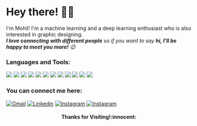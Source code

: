 # Hey there! :wave::smiley:

I'm Mohil! I'm a machine learning and a deep learning enthusiast who is also interested in graphic designing.
<br>
<em><b>I love connecting with different people</b> so if you want to say <b>hi, I'll be happy to meet you more!</b> :blush:</em>

### Languages and Tools: 
<p>
    <img src="https://img.shields.io/badge/-Java-007396?style=flat-square&logo=Java&logoColor=white"/>
    <img src="https://img.shields.io/badge/-Python-3776AB?style=flat-square&logo=Python&logoColor=white"/>
    <img src="https://img.shields.io/badge/-Keras-D00000?style=flat-square&logo=Keras&logoColor=white"/>
    <img src="https://img.shields.io/badge/-Scikit Learn-F7931E?style=flat-square&logo=scikit-learn&logoColor=white"/>
    <img src="https://img.shields.io/badge/-C-A8B9CC?style=flat-square&logo=C&logoColor=white"/>
    <img src="https://img.shields.io/badge/-HTML-E34F26?style=flat-square&logo=html5&logoColor=white"/>
    <img src="https://img.shields.io/badge/-MySQL-4479A1?style=flat-square&logo=MySQL&logoColor=white"/>
    <img src="https://img.shields.io/badge/-Netbeans-1B6AC6?style=flat-square&logo=apache-netbeans-ide&logoColor=white"/>
    <img src="https://img.shields.io/badge/-XAMPP-FB7A24?style=flat-square&logo=XAMPP&logoColor=white"/>
    <img src="https://img.shields.io/badge/-Microsoft Office-D83B01?style=flat-square&logo=microsoft-office&logoColor=white"/>
    <img src="https://img.shields.io/badge/-Illustrator-FF9A00?style=flat-square&logo=adobe-illustrator&logoColor=white"/>
    <img src="https://img.shields.io/badge/-Photoshop-31A8FF?style=flat-square&logo=adobe-photoshop&logoColor=white"/>
</p>

### You can connect me here:
 [![Gmail](https://img.shields.io/badge/-mohilpatel21-D14836?style=flat&logo=Gmail&logoColor=white)](mailto:mohilpatel21@gmail.com)
 [![Linkedin](https://img.shields.io/badge/-mohilpatel25-0077B5?style=flat&logo=Linkedin&logoColor=white)](https://www.linkedin.com/in/mohilpatel25)
 [![Instagram](https://img.shields.io/badge/-mohilpatel25-E4405F?style=flat&labelColor=E4405F&logo=instagram&logoColor=white)](https://www.instagram.com/mohilpatel25)
 [![Instagram](https://img.shields.io/badge/-m.edit.at.ing-E4405F?style=flat&labelColor=E4405F&logo=instagram&logoColor=white)](https://www.instagram.com/m.edit.at.ing)
 
<h4 align="center"> Thanks for Visiting!:innocent:</h4>

